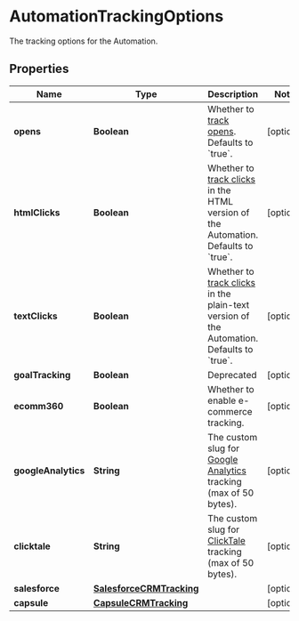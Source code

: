 

# AutomationTrackingOptions

The tracking options for the Automation.

## Properties

| Name | Type | Description | Notes |
|------------ | ------------- | ------------- | -------------|
|**opens** | **Boolean** | Whether to [track opens](https://mailchimp.com/help/about-open-tracking/). Defaults to &#x60;true&#x60;. |  [optional] |
|**htmlClicks** | **Boolean** | Whether to [track clicks](https://mailchimp.com/help/enable-and-view-click-tracking/) in the HTML version of the Automation. Defaults to &#x60;true&#x60;. |  [optional] |
|**textClicks** | **Boolean** | Whether to [track clicks](https://mailchimp.com/help/enable-and-view-click-tracking/) in the plain-text version of the Automation. Defaults to &#x60;true&#x60;. |  [optional] |
|**goalTracking** | **Boolean** | Deprecated |  [optional] |
|**ecomm360** | **Boolean** | Whether to enable e-commerce tracking. |  [optional] |
|**googleAnalytics** | **String** | The custom slug for [Google Analytics](https://mailchimp.com/help/integrate-google-analytics-with-mailchimp/) tracking (max of 50 bytes). |  [optional] |
|**clicktale** | **String** | The custom slug for [ClickTale](https://mailchimp.com/help/additional-tracking-options-for-campaigns/) tracking (max of 50 bytes). |  [optional] |
|**salesforce** | [**SalesforceCRMTracking**](SalesforceCRMTracking.md) |  |  [optional] |
|**capsule** | [**CapsuleCRMTracking**](CapsuleCRMTracking.md) |  |  [optional] |



